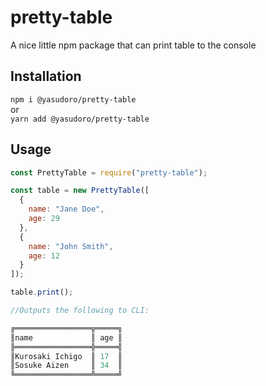 # pretty-table

A nice little npm package that can print table to the console

## Installation

`npm i @yasudoro/pretty-table`  
or  
`yarn add @yasudoro/pretty-table`

## Usage

```javascript
const PrettyTable = require("pretty-table");

const table = new PrettyTable([
  {
    name: "Jane Doe",
    age: 29
  },
  {
    name: "John Smith",
    age: 12
  }
]);

table.print();

//Outputs the following to CLI:

╔═════════════════╦═════╗
║name             ║ age ║
╠═════════════════╬═════╣
║Kurosaki Ichigo  ║ 17  ║
║Sosuke Aizen     ║ 34  ║
╚═════════════════╩═════╝
```
